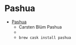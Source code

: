 # Pashua
- [Pashua](https://www.bluem.net/en/mac/pashua/)
  -  Carsten Blüm Pashua
  - 
  - `brew cask install pashua`
